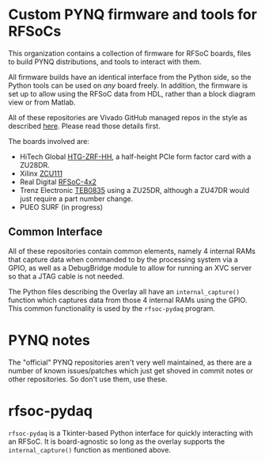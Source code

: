# Custom PYNQ firmware and tools for RFSoCs

This organization contains a collection of firmware for RFSoC boards, files to build PYNQ distributions,
and tools to interact with them.

All firmware builds have an identical interface from the Python side, so the Python tools can be
used on _any_ board freely. In addition, the firmware is set up to allow using the RFSoC data from
HDL, rather than a block diagram view or from Matlab.

All of these repositories are Vivado GitHub managed repos in the style as 
described [here](https://github.com/barawn/verilog-library-barawn/wiki/GitHub-Managed-Vivado-Repositories).
Please read those details first.

The boards involved are:
* HiTech Global [HTG-ZRF-HH](https://www.hitechglobal.com/Boards/Zynq_RFSOC_PCIE_HS.htm), a half-height PCIe form factor card with a ZU28DR.
* Xilinx [ZCU111](https://www.xilinx.com/products/boards-and-kits/zcu111.html)
* Real Digital [RFSoC-4x2](https://www.xilinx.com/support/university/xup-boards/RFSoC4x2.html)
* Trenz Electronic [TEB0835](https://shop.trenz-electronic.de/en/TEB0835-02-A-PCIe-Baseboard-for-Trenz-Electronic-TE0835-RFSoC) using a ZU25DR, although a ZU47DR would just require a part number change.
* PUEO SURF (in progress)

## Common Interface

All of these repositories contain common elements, namely 4 internal RAMs that capture data when commanded to by the processing system via a GPIO,
as well as a DebugBridge module to allow for running an XVC server so that a JTAG cable is not needed.

The Python files describing the Overlay all have an ``internal_capture()`` function which captures data from those 4 internal RAMs using the GPIO.
This common functionality is used by the ``rfsoc-pydaq`` program.

# PYNQ notes

The "official" PYNQ repositories aren't very well maintained, as there are a number of known issues/patches which just get shoved
in commit notes or other repositories. So don't use them, use these.

# rfsoc-pydaq

``rfsoc-pydaq`` is a Tkinter-based Python interface for quickly interacting with an RFSoC. It is board-agnostic so long as the overlay supports
the ``internal_capture()`` function as mentioned above.
